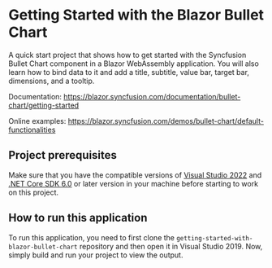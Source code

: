 # Getting Started with the Blazor Bullet Chart
A quick start project that shows how to get started with the Syncfusion Bullet Chart component in a Blazor WebAssembly application. You will also learn how to bind data to it and add a title, subtitle, value bar, target bar, dimensions, and a tooltip.

Documentation: https://blazor.syncfusion.com/documentation/bullet-chart/getting-started

Online examples: https://blazor.syncfusion.com/demos/bullet-chart/default-functionalities

## Project prerequisites
Make sure that you have the compatible versions of [Visual Studio 2022](https://visualstudio.microsoft.com/downloads/ ) and [.NET Core SDK 6.0](https://dotnet.microsoft.com/en-us/download/dotnet/6.0) or later version in your machine before starting to work on this project.

## How to run this application
To run this application, you need to first clone the `getting-started-with-blazor-bullet-chart` repository and then open it in Visual Studio 2019. Now, simply build and run your project to view the output.